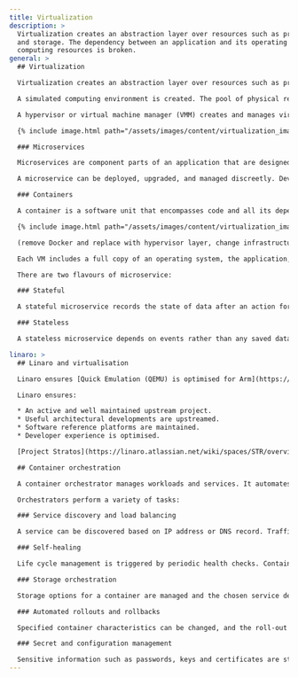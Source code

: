 ```yaml
---
title: Virtualization
description: >
  Virtualization creates an abstraction layer over resources such as processors, memory,
  and storage. The dependency between an application and its operating system on
  computing resources is broken.
general: >
  ## Virtualization

  Virtualization creates an abstraction layer over resources such as processors, memory, and storage. The dependency between an application and its operating system on computing resources is broken. The resource pool, or infrastructure, is typically referred to as the host system. 

  A simulated computing environment is created. The pool of physical resources serves a single simulated computing environment but many guests. Each guest can run its own operating system and a distinct application. Multiple types of operating system, for example, Windows, macOS and Linux, can now be run on the same physical resources. 

  A hypervisor or virtual machine manager (VMM) creates and manages virtual machines. The hypervisor presents the guest operating systems with a virtual operating platform and manages the execution of the guest operating systems. The hypervisor interacts with the infrastructure to commission and schedule resources on behalf of the VMs. 

  {% include image.html path="/assets/images/content/virtualization_image1.png" alt="Virtualization image 1" %}

  ### Microservices

  Microservices are component parts of an application that are designed to run independently. A microservices-based application is a collection of loosely coupled services that are lightweight and independently deployable and scalable. Each individual microservice is modular and runs its own processes without dependence on other microservices. A service can be modified without adverse consequences for the application. 

  A microservice can be deployed, upgraded, and managed discreetly. Development teams are not obliged to have common programming languages, toolchains or modes of operation. Open source resources are utilised widely, both for application functionality and development ecosystems. Continuous integration and continuous delivery (CI/CD) based on automated and repeatable processes ensures rapid development and deployment. New images are deployed frequently, sometimes many times a day. Development teams typically adopt a DevOps philosophy and self-organise. 

  ### Containers

  A container is a software unit that encompasses code and all its dependencies.  It is a form of operating system virtualization that liberates applications from reliance on the underlying infrastructure. Unlike ordinary virtual machines that require an embedded OS, containers can run on any system or hardware. A container can be scaled quickly and independently of other microservices because it has all the resources it requires to run. A container is lightweight and portable.

  {% include image.html path="/assets/images/content/virtualization_image2.png" alt="Virtualization image 2" %}

  (remove Docker and replace with hypervisor layer, change infrastructure to VM)

  Each VM includes a full copy of an operating system, the application, necessary binaries and libraries. VMs can also be slow to boot and are complex to manage. The container hypervisor layer abstracts the application from the underlying resources and enables many containers to run on a single VM. Multiple containers share the OS kernel with other containers, each running as isolated processes in user space.

  There are two flavours of microservice:

  ### Stateful

  A stateful microservice records the state of data after an action for use in a subsequent session. They require complex management and orchestration because stateful load-balancing is required for resilience. 

  ### Stateless

  A stateless microservice depends on events rather than any saved data. Stateless services can be created rapidly without complex management and orchestration requirements. Resources are utilised more efficiently because resources do not need to be reserved for resilience.

linaro: >
  ## Linaro and virtualisation

  Linaro ensures [Quick Emulation (QEMU) is optimised for Arm](https://linaro.atlassian.net/wiki/spaces/QEMU/overview), maintaining Arm-specific code, core translation engine developer features and significant parts of the testing automation Continuous Integration (CI) loop. QEMU is a multi-platform Virtual Machine Monitor (VMM) and emulator that provides foundational functionality for open source projects that develop for the Arm ecosystem and want first sight of new features. 

  Linaro ensures:

  * An active and well maintained upstream project.
  * Useful architectural developments are upstreamed.
  * Software reference platforms are maintained.
  * Developer experience is optimised.

  [Project Stratos](https://linaro.atlassian.net/wiki/spaces/STR/overview) is decoupling the dependencies inherent in proprietary implementations of hypervisors and System on a Chip (SoC). Creating open source front and back ends preserves the ability of manufactures to respond to innovation and maintain a cost and security-optimised development cycle.

  ## Container orchestration

  A container orchestrator manages workloads and services. It automates the management, deployment, and scaling of containers across multiple servers by abstracting the underlying infrastructure. 

  Orchestrators perform a variety of tasks:

  ### Service discovery and load balancing

  A service can be discovered based on IP address or DNS record. Traffic can be load-balanced and distributed.

  ### Self-healing

  Life cycle management is triggered by periodic health checks. Containers can be re-started, killed or made unavailable. 

  ### Storage orchestration

  Storage options for a container are managed and the chosen service delivered.

  ### Automated rollouts and rollbacks

  Specified container characteristics can be changed, and the roll-out of new containers and roll-back of existing, but now out-dated containers, is managed.

  ### Secret and configuration management

  Sensitive information such as passwords, keys and certificates are stored and managed. Updates and changes are automatically configured and available, avoiding the requirement to re-build a container image.
---
```

